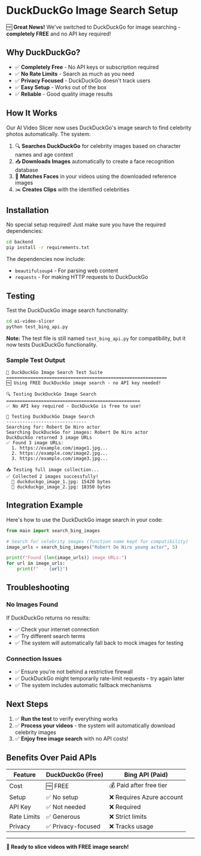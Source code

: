# DuckDuckGo Image Search Setup

🆓 **Great News!** We've switched to DuckDuckGo for image searching - **completely FREE** and no API key required!

## Why DuckDuckGo?

- ✅ **Completely Free** - No API keys or subscription required
- ✅ **No Rate Limits** - Search as much as you need
- ✅ **Privacy Focused** - DuckDuckGo doesn't track users
- ✅ **Easy Setup** - Works out of the box
- ✅ **Reliable** - Good quality image results

## How It Works

Our AI Video Slicer now uses DuckDuckGo's image search to find celebrity photos automatically. The system:

1. 🔍 **Searches DuckDuckGo** for celebrity images based on character names and age context
2. 📥 **Downloads Images** automatically to create a face recognition database
3. 🎯 **Matches Faces** in your videos using the downloaded reference images
4. ✂️ **Creates Clips** with the identified celebrities

## Installation

No special setup required! Just make sure you have the required dependencies:

```bash
cd backend
pip install -r requirements.txt
```

The dependencies now include:
- `beautifulsoup4` - For parsing web content
- `requests` - For making HTTP requests to DuckDuckGo

## Testing

Test the DuckDuckGo image search functionality:

```bash
cd ai-video-slicer
python test_bing_api.py
```

**Note:** The test file is still named `test_bing_api.py` for compatibility, but it now tests DuckDuckGo functionality.

### Sample Test Output

```
🚀 DuckDuckGo Image Search Test Suite
============================================================
🆓 Using FREE DuckDuckGo image search - no API key needed!

🔍 Testing DuckDuckGo Image Search
==================================================
✅ No API key required - DuckDuckGo is free to use!

🎯 Testing DuckDuckGo Image Search
------------------------------
Searching for: Robert De Niro actor
Searching DuckDuckGo for images: Robert De Niro actor
DuckDuckGo returned 3 image URLs
✅ Found 3 image URLs:
  1. https://example.com/image1.jpg...
  2. https://example.com/image2.jpg...
  3. https://example.com/image3.jpg...

📥 Testing full image collection...
✅ Collected 2 images successfully!
  📁 duckduckgo_image_1.jpg: 15420 bytes
  📁 duckduckgo_image_2.jpg: 18350 bytes
```

## Integration Example

Here's how to use the DuckDuckGo image search in your code:

```python
from main import search_bing_images

# Search for celebrity images (function name kept for compatibility)
image_urls = search_bing_images("Robert De Niro young actor", 5)

print(f"Found {len(image_urls)} image URLs:")
for url in image_urls:
    print(f"  - {url}")
```

## Troubleshooting

### No Images Found
If DuckDuckGo returns no results:
- ✅ Check your internet connection
- ✅ Try different search terms
- ✅ The system will automatically fall back to mock images for testing

### Connection Issues
- ✅ Ensure you're not behind a restrictive firewall
- ✅ DuckDuckGo might temporarily rate-limit requests - try again later
- ✅ The system includes automatic fallback mechanisms

## Next Steps

1. ✅ **Run the test** to verify everything works
2. ✅ **Process your videos** - the system will automatically download celebrity images
3. ✅ **Enjoy free image search** with no API costs!

## Benefits Over Paid APIs

| Feature | DuckDuckGo (Free) | Bing API (Paid) |
|---------|-------------------|------------------|
| Cost | 🆓 FREE | 💰 Paid after free tier |
| Setup | ✅ No setup | ❌ Requires Azure account |
| API Key | ✅ Not needed | ❌ Required |
| Rate Limits | ✅ Generous | ❌ Strict limits |
| Privacy | ✅ Privacy-focused | ❌ Tracks usage |

---

**🎉 Ready to slice videos with FREE image search!** 